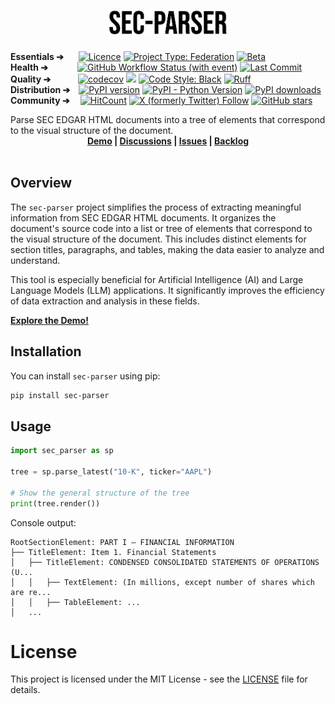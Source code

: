 <p align="center">&nbsp;</p>
<p align="center">
  <h1 align="center"><img src="docs/title.png" alt="sec-parser logo" height="40"/></h1>
</p>
<p align="left">
  <!-- Using &nbsp; for alignment due to GitHub README limitations -->
  <b>Essentials ➔&nbsp;&nbsp;&nbsp;&nbsp;&nbsp;&nbsp;</b>
  <a href="LICENSE"><img src="https://img.shields.io/github/license/alphanome-ai/sec-parser.svg" alt="Licence"></a>
  <a href="https://project-types.github.io/#federation"><img src="https://img.shields.io/badge/project%20type-federation-brightgreen" alt="Project Type: Federation"></a>
  <a href="https://github.com/mkenney/software-guides/blob/master/STABILITY-BADGES.md#beta"><img src="https://img.shields.io/badge/stability-beta-33bbff.svg" alt="Beta"></a>
  <br>
  <b>Health ➔&nbsp;&nbsp;&nbsp;&nbsp;&nbsp;&nbsp;&nbsp;&nbsp;&nbsp;&nbsp;&nbsp;&nbsp;&nbsp;</b>
  <a href="https://github.com/alphanome-ai/sec-parser/actions/workflows/check.yml"><img alt="GitHub Workflow Status (with event)" src="https://img.shields.io/github/actions/workflow/status/alphanome-ai/sec-parser/check.yml"></a>
  <a href="https://github.com/alphanome-ai/sec-parser/commits/main"><img alt="Last Commit" src="https://img.shields.io/github/last-commit/alphanome-ai/sec-parser"></a>  
  <br>
  <b>Quality ➔&nbsp;&nbsp;&nbsp;&nbsp;&nbsp;&nbsp;&nbsp;&nbsp;&nbsp;&nbsp;&nbsp;&nbsp;</b>
  <a href="https://codecov.io/gh/alphanome-ai/sec-parser"><img src="https://codecov.io/gh/alphanome-ai/sec-parser/graph/badge.svg?token=KJLA96CBCN" alt="codecov" /></a>
  <a href="https://mypy-lang.org/"><img src="https://img.shields.io/badge/type%20checked-mypy-blue.svg"></a>
  <a href="https://github.com/psf/black"><img alt="Code Style: Black" src="https://img.shields.io/badge/code%20style-black-000000.svg"></a>
  <a href="https://github.com/astral-sh/ruff"><img src="https://img.shields.io/endpoint?url=https://raw.githubusercontent.com/astral-sh/ruff/main/assets/badge/v2.json" alt="Ruff"></a>
  <br>
  <b>Distribution ➔&nbsp;&nbsp;&nbsp;</b>
  <a href="https://badge.fury.io/py/sec-parser"><img src="https://badge.fury.io/py/sec-parser.svg" alt="PyPI version" /></a>
  <a href="https://pypi.org/project/sec-parser/"><img alt="PyPI - Python Version" src="https://img.shields.io/pypi/pyversions/sec-parser"></a>
  <a href="https://pypistats.org/packages/sec-parser"><img src="https://img.shields.io/pypi/dm/sec-parser.svg" alt="PyPI downloads"></a>
  <br>
  <b>Community ➔&nbsp;&nbsp;&nbsp;&nbsp;</b>
  <a href="http://hits.dwyl.com/alphanome-ai/sec-parser"><img src="https://img.shields.io/endpoint?url=https%3A%2F%2Fhits.dwyl.com%2Falphanome-ai%2Fsec-parser.json%3Fshow%3Dunique" alt="HitCount" /></a>
  <a href="https://twitter.com/alphanomeai"><img alt="X (formerly Twitter) Follow" src="https://img.shields.io/twitter/follow/alphanomeai"></a>
  <a href="https://github.com/alphanome-ai/sec-parser"><img src="https://img.shields.io/github/stars/alphanome-ai/sec-parser.svg?style=social&label=Star us on GitHub!" alt="GitHub stars"></a>


</p>

<div align="left">
  Parse SEC EDGAR HTML documents into a tree of elements that correspond to the visual structure of the document.
</div>
<div align="center">
  <b>
  <a href="https://sec-parser-output-visualizer.app.alphanome.dev">Demo</a> |
  <a href="https://github.com/alphanome-ai/sec-parser/discussions">Discussions</a> |
  <a href="https://github.com/alphanome-ai/sec-parser/issues">Issues</a> |
  <a href="https://github.com/alphanome-ai/sec-parser/issues">Backlog</a>
  </b>
</div>
<br>

## Overview

The `sec-parser` project simplifies the process of extracting meaningful information from SEC EDGAR HTML documents. It organizes the document's source code into a list or tree of elements that correspond to the visual structure of the document. This includes distinct elements for section titles, paragraphs, and tables, making the data easier to analyze and understand. 

This tool is especially beneficial for Artificial Intelligence (AI) and Large Language Models (LLM) applications. It significantly improves the efficiency of data extraction and analysis in these fields.

[**Explore the Demo!**](https://sec-parser-output-visualizer.app.alphanome.dev/)

## Installation

You can install `sec-parser` using pip:

```bash
pip install sec-parser
```

## Usage

```python
import sec_parser as sp

tree = sp.parse_latest("10-K", ticker="AAPL")

# Show the general structure of the tree
print(tree.render())
```
Console output:
```
RootSectionElement: PART I — FINANCIAL INFORMATION
├── TitleElement: Item 1. Financial Statements
│   ├── TitleElement: CONDENSED CONSOLIDATED STATEMENTS OF OPERATIONS (U...
│   │   ├── TextElement: (In millions, except number of shares which are re...
│   │   ├── TableElement: ...
│   ...
```

# License
This project is licensed under the MIT License - see the [LICENSE](LICENSE) file for details.
